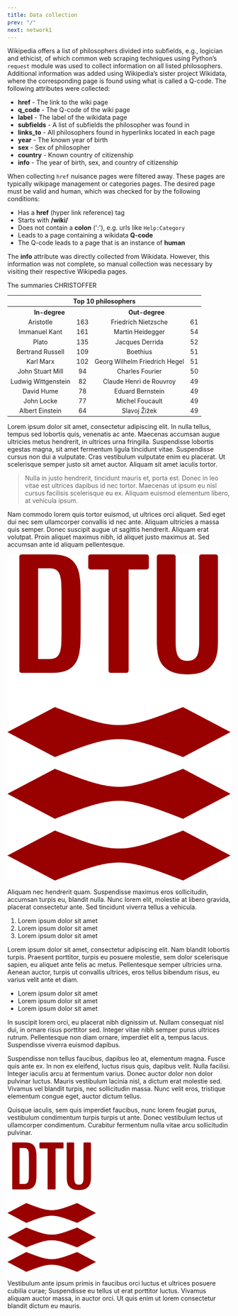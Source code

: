 ```yaml
---
title: Data collection
prev: "/"
next: network1
---
```


Wikipedia offers a list of philosophers divided into subfields, e.g., logician and ethicist, of which common web scraping techniques using Python’s `request` module was used to collect information on all listed philosophers. Additional information was added using Wikipedia’s sister project Wikidata, where the corresponding page is found using what is called a Q-code. The following attributes were collected:

- **href** - The link to the wiki page
- **q_code** - The Q-code of the wiki page
- **label** - The label of the wikidata page
- **subfields** - A list of subfields the philosopher was found in
- **links_to** - All philosophers found in hyperlinks located in each page
- **year** - The known year of birth
- **sex** - Sex of philosopher
- **country** - Known country of citizenship
- **info** - The year of birth, sex, and country of citizenship

When collecting `href` nuisance pages were filtered away. These pages are typically wikipage management or categories pages. The desired page must be valid and human, which was checked for by the following conditions:
- Has a **href** (hyper link reference) tag
- Starts with **/wiki/**
- Does not contain a **colon** (':'), e.g. urls like `Help:Category`
- Leads to a page containing a wikidata **Q-code**
- The Q-code leads to a page that is an instance of **human**

The **info** attribute was directly collected from Wikidata. However, this information was not complete, so manual collection was necessary by visiting their respective Wikipedia pages. 


The summaries CHRISTOFFER


<style>
  td {
    text-align: center;
  }
  .center {
    text-align: center;
  }
  .small-column {
    width: 10%;
  }
  .large-column {
    width: 40%;
  }
</style>

<table>
  <tr>
    <th colspan="4">Top 10 philosophers</th>
  </tr>
  <tr>
    <th colspan="2">In-degree</th>
    <th colspan="2">Out-degree</th>
  </tr>
<tr>
<td> Aristotle</td>
<td> 163</td>
<td> Friedrich Nietzsche</td>
<td> 61</td>
</tr>
<tr>
<td> Immanuel Kant</td>
<td> 161</td>
<td> Martin Heidegger</td>
<td> 54</td>
</tr>
<tr>
<td> Plato</td>
<td> 135</td>
<td> Jacques Derrida</td>
<td> 52</td>
</tr>
<tr>
<td> Bertrand Russell</td>
<td> 109</td>
<td> Boethius</td>
<td> 51</td>
</tr>
<tr>
<td> Karl Marx</td>
<td> 102</td>
<td> Georg Wilhelm Friedrich Hegel</td>
<td> 51</td>
</tr>
<tr>
<td> John Stuart Mill</td>
<td> 94</td>
<td> Charles Fourier</td>
<td> 50</td>
</tr>
<tr>
<td> Ludwig Wittgenstein</td>
<td> 82</td>
<td> Claude Henri de Rouvroy</td>
<td> 49</td>
</tr>
<tr>
<td> David Hume</td>
<td> 78</td>
<td> Eduard Bernstein</td>
<td> 49</td>
</tr>
<tr>
<td> John Locke</td>
<td> 77</td>
<td> Michel Foucault</td>
<td> 49</td>
</tr>
<tr>
<td> Albert Einstein</td>
<td> 64</td>
<td> Slavoj Žižek</td>
<td> 49</td>
</tr>

</table>


Lorem ipsum dolor sit amet, consectetur adipiscing elit. In nulla tellus, tempus sed lobortis quis, venenatis ac ante. Maecenas accumsan augue ultricies metus hendrerit, in ultrices urna fringilla. Suspendisse lobortis egestas magna, sit amet fermentum ligula tincidunt vitae. Suspendisse cursus non dui a vulputate. Cras vestibulum vulputate enim eu placerat. Ut scelerisque semper justo sit amet auctor. Aliquam sit amet iaculis tortor.

> Nulla in justo hendrerit, tincidunt mauris et, porta est. Donec in leo vitae est ultrices dapibus id nec tortor. Maecenas ut ipsum eu nisl cursus facilisis scelerisque eu ex. Aliquam euismod elementum libero, at vehicula ipsum.

Nam commodo lorem quis tortor euismod, ut ultrices orci aliquet. Sed eget dui nec sem ullamcorper convallis id nec ante. Aliquam ultricies a massa quis semper. Donec suscipit augue ut sagittis hendrerit. Aliquam erat volutpat. Proin aliquet maximus nibh, id aliquet justo maximus at. Sed accumsan ante id aliquam pellentesque. 

![](/images/dtu-logo.png)

Aliquam nec hendrerit quam. Suspendisse maximus eros sollicitudin, accumsan turpis eu, blandit nulla. Nunc lorem elit, molestie at libero gravida, placerat consectetur ante. Sed tincidunt viverra tellus a vehicula.


1. Lorem ipsum dolor sit amet
1. Lorem ipsum dolor sit amet
1. Lorem ipsum dolor sit amet

Lorem ipsum dolor sit amet, consectetur adipiscing elit. Nam blandit lobortis turpis. Praesent porttitor, turpis eu posuere molestie, sem dolor scelerisque sapien, eu aliquet ante felis ac metus. Pellentesque semper ultricies urna. Aenean auctor, turpis ut convallis ultrices, eros tellus bibendum risus, eu varius velit ante et diam. 

* Lorem ipsum dolor sit amet
* Lorem ipsum dolor sit amet
* Lorem ipsum dolor sit amet

In suscipit lorem orci, eu placerat nibh dignissim ut. Nullam consequat nisl dui, in ornare risus porttitor sed. Integer vitae nibh semper purus ultrices rutrum. Pellentesque non diam ornare, imperdiet elit a, tempus lacus. Suspendisse viverra euismod dapibus.

Suspendisse non tellus faucibus, dapibus leo at, elementum magna. Fusce quis ante ex. In non ex eleifend, luctus risus quis, dapibus velit. Nulla facilisi. Integer iaculis arcu at fermentum varius. Donec auctor dolor non dolor pulvinar luctus. Mauris vestibulum lacinia nisl, a dictum erat molestie sed. Vivamus vel blandit turpis, nec sollicitudin massa. Nunc velit eros, tristique elementum congue eget, auctor dictum tellus. 

Quisque iaculis, sem quis imperdiet faucibus, nunc lorem feugiat purus, vestibulum condimentum turpis turpis ut ante. Donec vestibulum lectus ut ullamcorper condimentum. Curabitur fermentum nulla vitae arcu sollicitudin pulvinar.

<img src="/images/dtu-logo.png" width="200" />

Vestibulum ante ipsum primis in faucibus orci luctus et ultrices posuere cubilia curae; Suspendisse eu tellus ut erat porttitor luctus. Vivamus aliquam auctor massa, in auctor orci. Ut quis enim ut lorem consectetur blandit dictum eu mauris.

